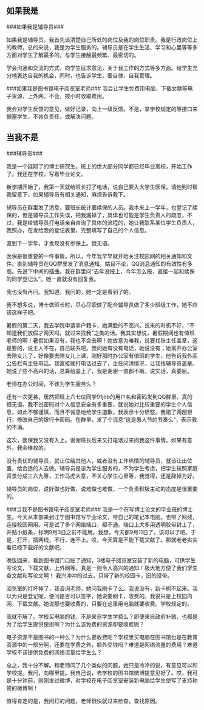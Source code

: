 
## 如果我是 ##
###如果我是辅导员###

如果我是辅导员，我首先该清楚自己所处的岗位及我的岗位职责。我是行政岗位上的教师，总的来说，我是为学生服务的。辅导员是在学生生活、学习和心里等等多方面对学生了解最多的，与学生接触最频繁、最密切的。

学会沟通和交流的方式，向学生征求意见，关于我工作的方式等多方面。给学生充分地表达自我的机会，同时，也告诉学生，要自律，自我管理。

###如果我是图书馆电子阅览室老师###
我会让学生免费用电脑，下载文献等电子资源，上外网。不会，按小时收取费用。

我会对学生反馈的意见，做好记录，向上一级反馈。不是，拿学校规定的等接口来搪塞学生，不肯负责任，或解决问题。

## 当我不是 ##
###辅导员###

我是一个延期了的博士研究生。班上的绝大部分同学都已经毕业离校，开始工作了。我还在学校，写着毕业论文。

新学期开始了，我第一天就给班长打了电话，说自己要入大学生医保，请他到时帮我留意下，如果辅导员有相关通知，麻烦告诉我下。

辅导员在群里发了消息，要班长统计要续保的人员。我本来上一学年，也登记了续保的，但是辅导员工作失误，把我漏掉了，具体也可能是学生负责人的疏忽，不过，我是给辅导员打电话亲自咨询了具体的流程的，她让我联系某位学生负责人，我照办，在发给我的登记表里，完整填写了自己的个人信息。

直到下一学年，才发现没有参保上。很无语。

医保是很重要的一件事情。所以，今年我早早就开始关注校园网的相关通知和文件。直到辅导员在QQ群里发了消息通知。姑且不论，QQ消息通知的有效性有多高。先说下中间的插曲。我在群里问“去年没报上，今年怎么报，直接一起和续保的同学登记么”。她一直就没有回复我。

我也没有再问。我知道，我问的，她一定是看到了的。

我不想多说，博士做班长时，尽心尽职做了配合辅导员做了多少班级工作，她不应该这样子吧。

暑假的第二天，我去学院申请拿户籍卡，她满脸的不高兴。说来的时机不好，“不知道我们放假才两天吗，就过来找我”之类的话。我其实想说，暑假期间也有值班老师的啊！暑假如果没有，我也不会去啊！她故意为难我，说要找张主任盖章，这是要的，说主人不在，自己联系吧。我问她有没有电话，她说没有；她离开办公室去陪女儿了，好像要去陪女儿上课，刚好那时办公室有值班的学生，他告诉我外面公告栏有主任电话。我直接就打电话过去了，主任问清情况，让我找辅导员盖章。 她说了些不高兴的话，总算给盖上了，我是谢谢一直都不断。说实话，真委屈。

老师在办公时间，不该为学生服务么？

还有一次更甚，居然把班上六七位同学91job的用户名和密码发到QQ群里。真的很无语。我不说密码对个人信息安全有多重要，就说她对比较重要的学生个人信息，如此不够谨慎，而且不诚恳地给学生道歉，我表示十分愤怒。我跑了两趟银行，修改自己的银行卡密码。在群里，发了个消息“这是愚人节的节奏么”，表示我的不满。

这次，医保我又没有入上。谢谢班长后来又打电话过来问我这件事情。如果有意外，我会维权的。

没有责任的辅导员，就让位给其他人，或者没有工作热情的辅导员，就该让出位置，给合适的人去做。辅导员是该为学生服务的，不为学生考虑，把学生按照家庭背景分成三六九等，工作马虎大意，不关心学生心里等，我觉得，还是辞掉为好。

辅导员的岗位，说好做也好做，说难做也难做，一个负责积极主动的态度是很重要的。

###当我不是图书馆电子阅览室老师###
我是一个在写博士论文的毕业班的博士生。今天从本部来到江宁图书馆写毕业论文，带自己的笔记本电脑。也带了网线，连接校园网用。可是试了多个网络端口，都不通。端口上大多用透明胶带封上了，并贴小纸条，标明9月3日之前不能用。我想，今天都9月11日了，该可以了吧。于是，打开，插网线，不行，连不上。哎，今天算是不能下载文献了。那就老老实实看已经下载好的文献吧。

晚饭回来，看到图书馆门口贴了通知，3楼电子阅览室安装了新的电脑，可供学生写论文，下载文献，上外网等。真是一则令人高兴的通知！极大地方便了我们学生查文献和写论文啊！ 我兴冲冲的过去，只带了新的校园卡，旧的没带。

阅览室的灯坏掉了，我咨询老师，她问我刷卡了么。我说没有，新卡刷不起来。我以为只是登记呢，便问是否可以签字，她说要刷卡，收费的。我说只是上校园内网，下载文献。她说那也要收费的，只要在这里用电脑就要收费。学校规定的。

我就不解了。学校买电脑的钱，不是来自学生学费么？即便来自政府补贴，也都是为了给学生提供使用啊？为什么该免费的资源却要收费呢？

电子资源不是图书的一种么？为什么要收费呢？学校里买电脑在图书馆也是在教育资源中的一部分啊，还要在学费之外，额外交钱吗？难道是网络流量的费用？难道学校不该提供免费的网络流量给学生么？

总之，我十分不解。和老师问了几个类似的问题，她只是冷冷的说，有意见可以和学校提。我问，向哪里提。我自己说，去学校的图书馆微博提意见好了。哎，我可是十分钟前，刚刚发过微博，对学校在电子阅览室安装新电脑给学生使写了支持称赞的微博啊！

值得肯定的是，我问灯的问题，老师很快就过来检查。查找原因。

